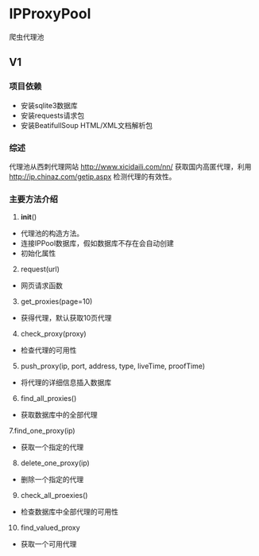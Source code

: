 # IPProxyPool
爬虫代理池

## V1
### 项目依赖
- 安装sqlite3数据库
- 安装requests请求包
- 安装BeatifullSoup HTML/XML文档解析包
### 综述
代理池从西刺代理网站 http://www.xicidaili.com/nn/ 获取国内高匿代理，利用 http://ip.chinaz.com/getip.aspx 检测代理的有效性。
### 主要方法介绍
1. __init__()

- 代理池的构造方法。
- 连接IPPool数据库，假如数据库不存在会自动创建
- 初始化属性

2. request(url)

- 网页请求函数

3. get_proxies(page=10)

- 获得代理，默认获取10页代理

4. check_proxy(proxy)

- 检查代理的可用性

5. push_proxy(ip, port, address, type, liveTime, proofTime)

- 将代理的详细信息插入数据库

6. find_all_proxies()

- 获取数据库中的全部代理

7.find_one_proxy(ip)

- 获取一个指定的代理

8. delete_one_proxy(ip)

- 删除一个指定的代理

9. check_all_proexies()

- 检查数据库中全部代理的可用性

10. find_valued_proxy

- 获取一个可用代理 
